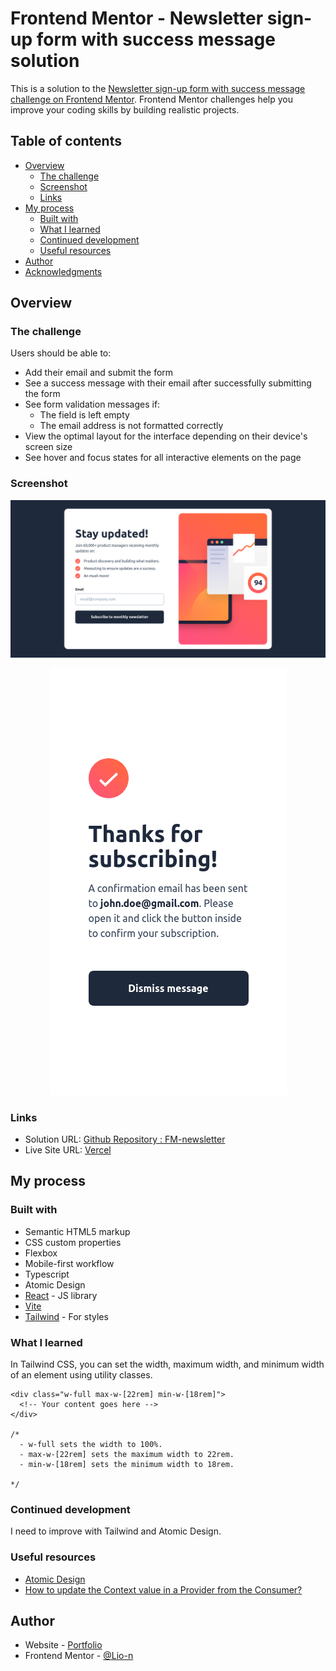 # Frontend Mentor - Newsletter sign-up form with success message solution

This is a solution to the [Newsletter sign-up form with success message challenge on Frontend Mentor](https://www.frontendmentor.io/challenges/newsletter-signup-form-with-success-message-3FC1AZbNrv). Frontend Mentor challenges help you improve your coding skills by building realistic projects.

## Table of contents

- [Overview](#overview)
  - [The challenge](#the-challenge)
  - [Screenshot](#screenshot)
  - [Links](#links)
- [My process](#my-process)
  - [Built with](#built-with)
  - [What I learned](#what-i-learned)
  - [Continued development](#continued-development)
  - [Useful resources](#useful-resources)
- [Author](#author)
- [Acknowledgments](#acknowledgments)

## Overview

### The challenge

Users should be able to:

- Add their email and submit the form
- See a success message with their email after successfully submitting the form
- See form validation messages if:
  - The field is left empty
  - The email address is not formatted correctly
- View the optimal layout for the interface depending on their device's screen size
- See hover and focus states for all interactive elements on the page

### Screenshot

<p align="center">
  <img src="./design/desktop.png" alt="Desktop"/>
</p>

<p align="center">
  <img src="./design/mobile.png" alt="Mobile"/>
</p>

### Links

- Solution URL: [Github Repository : FM-newsletter](https://github.com/Lio-n/FM-newsletter)
- Live Site URL: [Vercel](https://fm-newsletter-nine.vercel.app)

## My process

### Built with

- Semantic HTML5 markup
- CSS custom properties
- Flexbox
- Mobile-first workflow
- Typescript
- Atomic Design
- [React](https://reactjs.org/) - JS library
- [Vite](https://vitejs.dev/)
- [Tailwind](tailwindcss.com/) - For styles

### What I learned

In Tailwind CSS, you can set the width, maximum width, and minimum width of an element using utility classes.

```tsx
<div class="w-full max-w-[22rem] min-w-[18rem]">
  <!-- Your content goes here -->
</div>

/*
  - w-full sets the width to 100%.
  - max-w-[22rem] sets the maximum width to 22rem.
  - min-w-[18rem] sets the minimum width to 18rem.

*/
```

### Continued development

I need to improve with Tailwind and Atomic Design.

### Useful resources

- [Atomic Design](https://www.designsystems.com/building-chimekit-with-atomic-design-and-a-collaborative-process/)
- [How to update the Context value in a Provider from the Consumer?](https://stackoverflow.com/questions/50502664/how-to-update-the-context-value-in-a-provider-from-the-consumer)

## Author

- Website - [Portfolio](https://www.leonardofontan.tech/)
- Frontend Mentor - [@Lio-n](https://www.frontendmentor.io/profile/Lio-n)

